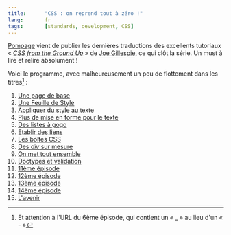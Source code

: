 ```yaml
--- 
title:      "CSS : on reprend tout à zéro !" 
lang:       fr 
tags:       [standards, development, CSS]
---
```


[Pompage](http://pompage.net/) vient de publier les dernières traductions des excellents tutoriaux « *[CSS from the Ground Up](http://www.wpdfd.com/editorial/basics/index.html)* » de [Joe Gillespie](http://www.wpdfd.com/), ce qui clôt la série. Un must à lire et relire absolument !


Voici le programme, avec malheureusement un peu de flottement dans les titres[^1] :

1. [Une page de base](http://pompage.net/pompe/cssdezero-1/)
1. [Une Feuille de Style](http://pompage.net/pompe/cssdezero-2/)
1. [Appliquer du style au texte](http://pompage.net/pompe/cssdezero-3/)
1. [Plus de mise en forme pour le texte](http://pompage.net/pompe/cssdezero-4/)
1. [Des listes à gogo](http://pompage.net/pompe/cssdezero-5/)
1. [Etablir des liens](http://pompage.net/pompe/cssdezero_6/)
1. [Les boîtes CSS](http://pompage.net/pompe/cssdezero-7/)
1. [Des *div* sur mesure](http://pompage.net/pompe/cssdezero-8/)
1. [On met tout ensemble](http://pompage.net/pompe/cssdezero-9/)
1. [Doctypes et validation](http://pompage.net/pompe/cssdezero-10/)
1. [11ème épisode](http://pompage.net/pompe/cssdezero-11/)
1. [12ème épisode](http://pompage.net/pompe/cssdezero-12/)
1. [13ème épisode](http://pompage.net/pompe/cssdezero-13/)
1. [14ème épisode](http://pompage.net/pompe/cssdezero-14/)
1. [L'avenir](http://pompage.net/pompe/cssdezero-15/)



[^1]: Et attention à l'URL du 6ème épisode, qui contient un « _ » au lieu d'un « - »
